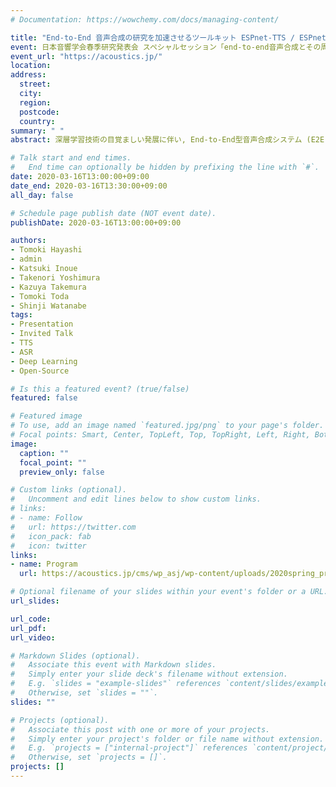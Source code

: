 ```yaml
---
# Documentation: https://wowchemy.com/docs/managing-content/

title: "End-to-End 音声合成の研究を加速させるツールキット ESPnet-TTS / ESPnet-TTS: A toolkit to accelerate research on end-to-end speech synthesis @ ASJ 2020s"
event: 日本音響学会春季研究発表会 スペシャルセッション「end-to-end音声合成とその周辺」
event_url: "https://acoustics.jp/"
location:
address:
  street:
  city:
  region:
  postcode:
  country:
summary: " "
abstract: 深層学習技術の目覚ましい発展に伴い, End-to-End型音声合成システム (E2E-TTS) が注目を集めており，従来のパイプライン方式の音声合成システムを置き換えつつある. E2E-TTS は, 従来方式と比べ, 専門的な言語知識に基づく言語特徴量の抽出や, テキストと音声の時間的な対応関係を表すアライメント情報を必要としない. また, WaveNet や WaveRNN に代表されるニューラルボコーダの導入により, 人間の肉声と聞き間違うレベルの自然性を実現している. E2E-TTS は, 現在, 音声合成分野における最も重要なトピックの一つであり, 感情や細かい抑揚の制御を可能とする Controllable E2E-TTS など, さらなる技術の発展が期待されている.本稿では, E2E-TTS の研究のさらなる加速を目指し, 新たに開発したオープンソース E2E-TTS ツールキット ESPnet-TTS を紹介する.

# Talk start and end times.
#   End time can optionally be hidden by prefixing the line with `#`.
date: 2020-03-16T13:00:00+09:00
date_end: 2020-03-16T13:30:00+09:00
all_day: false

# Schedule page publish date (NOT event date).
publishDate: 2020-03-16T13:00:00+09:00

authors:
- Tomoki Hayashi
- admin
- Katsuki Inoue
- Takenori Yoshimura
- Kazuya Takemura
- Tomoki Toda
- Shinji Watanabe
tags:
- Presentation
- Invited Talk
- TTS
- ASR
- Deep Learning
- Open-Source

# Is this a featured event? (true/false)
featured: false

# Featured image
# To use, add an image named `featured.jpg/png` to your page's folder.
# Focal points: Smart, Center, TopLeft, Top, TopRight, Left, Right, BottomLeft, Bottom, BottomRight.
image:
  caption: ""
  focal_point: ""
  preview_only: false

# Custom links (optional).
#   Uncomment and edit lines below to show custom links.
# links:
# - name: Follow
#   url: https://twitter.com
#   icon_pack: fab
#   icon: twitter
links:
- name: Program
  url: https://acoustics.jp/cms/wp_asj/wp-content/uploads/2020spring_program.pdf

# Optional filename of your slides within your event's folder or a URL.
url_slides:

url_code:
url_pdf:
url_video:

# Markdown Slides (optional).
#   Associate this event with Markdown slides.
#   Simply enter your slide deck's filename without extension.
#   E.g. `slides = "example-slides"` references `content/slides/example-slides.md`.
#   Otherwise, set `slides = ""`.
slides: ""

# Projects (optional).
#   Associate this post with one or more of your projects.
#   Simply enter your project's folder or file name without extension.
#   E.g. `projects = ["internal-project"]` references `content/project/deep-learning/index.md`.
#   Otherwise, set `projects = []`.
projects: []
---
```

